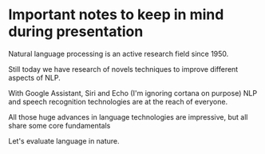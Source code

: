 # Important notes to keep in mind during presentation

Natural language processing is an active research field since 1950.

Still today we have research of novels techniques to improve different aspects of NLP.

With Google Assistant, Siri and Echo (I'm ignoring cortana on purpose) NLP and speech
recognition technologies are at the reach of everyone.

All those huge advances in language technologies are impressive, but all share some
core fundamentals

Let's evaluate language in nature.
